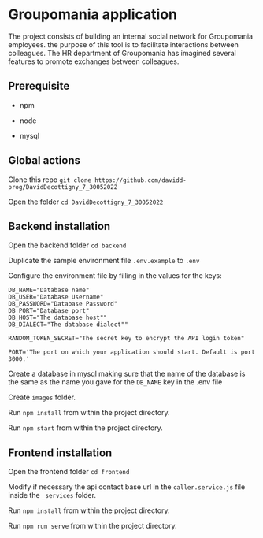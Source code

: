 # Groupomania application

The project consists of building an internal social network for Groupomania employees. the
purpose of this tool is to facilitate interactions between colleagues. The HR department of
Groupomania has imagined several features to promote exchanges between colleagues.

## Prerequisite

- npm

- node

- mysql

## Global actions

Clone this repo `git clone https://github.com/davidd-prog/DavidDecottigny_7_30052022`

Open the folder `cd DavidDecottigny_7_30052022`

## Backend installation

Open the backend folder `cd backend`

Duplicate the sample environment file `.env.example` to `.env`

Configure the environment file by filling in the values for the keys:

```
DB_NAME="Database name"
DB_USER="Database Username"
DB_PASSWORD="Database Password"
DB_PORT="Database port"
DB_HOST="The database host""
DB_DIALECT="The database dialect""

RANDOM_TOKEN_SECRET="The secret key to encrypt the API login token"

PORT='The port on which your application should start. Default is port 3000.'
```

Create a database in mysql making sure that the name of the database is the same as the name you gave for the `DB_NAME` key in the .env file

Create `images` folder.

Run `npm install` from within the project directory.

Run `npm start` from within the project directory.

## Frontend installation

Open the frontend folder `cd frontend`

Modify if necessary the api contact base url in the `caller.service.js` file inside the `_services` folder.

Run `npm install` from within the project directory.

Run `npm run serve` from within the project directory.
